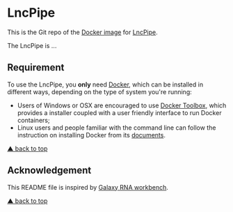 # LncPipe

This is the Git repo of the [Docker image](https://hub.docker.com/r/bioinformatist/lncpipe/) for [LncPipe](https://git.oschina.net/likelet/workflow).

The LncPipe is ...

## Requirement

To use the LncPipe, you **only** need [Docker](https://www.docker.com/products/overview#h_installation),
which can be installed in different ways, depending on the type of system you're running:
- Users of Windows or OSX are encouraged to use [Docker Toolbox](https://www.docker.com/products/docker-toolbox),
which provides a installer coupled with a user friendly interface to run Docker containers;
- Linux users and people familiar with the command line can follow the instruction on installing Docker from its [documents](https://docs.docker.com/installation).

[&#x25B2; back to top](#top)

## Acknowledgement

This README file is inspired by [Galaxy RNA workbench](https://github.com/bgruening/galaxy-rna-workbench).

[&#x25B2; back to top](#top)